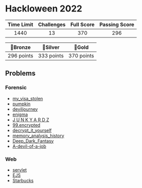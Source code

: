 # Hackloween 2022

| Time Limit | Challenges | Full Score | Passing Score |
| :--------: | :--------: | :--------: | :-----------: |
|    1440    |     13     |    370     |      296      |

|  🥉Bronze  |  🥈Silver  |   🥇Gold   |
| :--------: | :--------: | :--------: |
| 296 points | 333 points | 370 points |

## Problems

### Forensic

- [my_visa_stolen](Forensic/my_visa_stolen)
- [pumpkin](Forensic/pumpkin)
- [deviljourney](Forensic/deviljourney)
- [enigma](Forensic/enigma)
- [J U N K Y A R D Z](Forensic/J-U-N-K-Y-A-R-D-Z)
- [99.encrypted](Forensic/99.encrypted)
- [decrypt_it_yourself](Forensic/decrypt_it_yourself)
- [memory_analysis_history](Forensic/memory_analysis_history)
- [Deep_Dark_Fantasy](Forensic/Deep_Dark_Fantasy)
- [A-devil-of-a-job](Forensic/A-devil-of-a-job)

### Web

- [servlet](Web/servlet)
- [EJS](Web/EJS)
- [Starbucks](Web/Starbucks)
